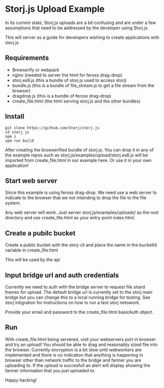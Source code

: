 # Storj.js Upload Example

In its current state, Storj.js uploads are a bit confusing and are under a few assumptions that need to be addressed by the developer using Storj.js

This will server as a guide for developers wishing to create applications with storj.js

## Requirements

- Browserify or webpack
- nginx (needed to server the html for feross drag-drop)
- storj.es6.js (this a bundle of storj.js used to access storj)
- bundle.js (this is a bundle of file_stream.js to get a file stream from the browser)
- dragdrop.js (this is a bundle of feross drag-drop)
- create_file.html (the html serving storj.js and the other bundles)

## Install

```
git clone https://github.com/Storj/storj.js
cd storj.js
npm i
npm run build
```

After creating the browserified bundle of storj.js. You can drop it in any of the example repos such as storj.js/examples/upload/storj.es6.js will be imported from create_file.html in our example here. Or use it in your own application!

## Start web server

Since this example is using feross drag-drop. We need use a web server to indicate to the browser that we not intending to drop the file to the file system. 

Any web server will work. Just server storj.js/examples/uploads/ as the root directory and use create_file.html as your entry point index.html.

## Create a pubilc bucket

Create a public bucket with the storj-cli and place the name in the bucketId variable in create_file.html

This will be used by the api 

## Input bridge url and auth credentials

Currently we need to auth with the bridge server to request file shard frames for upload. The default bridge url is currently set to the storj main bridge but you can change this to a local running bridge for testing. See storj intigration for instructions on how to run a test storj netowork. 

Provide your email and password to the create_file.html basicAuth object.

## Run

With create_file.html being servered, visit your webservers port in browser and try an upload! You should be able to drag and reasonably sized file into the browser. Currently encryption is a bit slow until webworkers are implemented and there is no indication that anything is happening in browser other than network traffic to the bridge and farmer you are uploading to. If the upload is succesfull an alert will display showing the farmer information that you just uploaded to. 

Happy hacking!